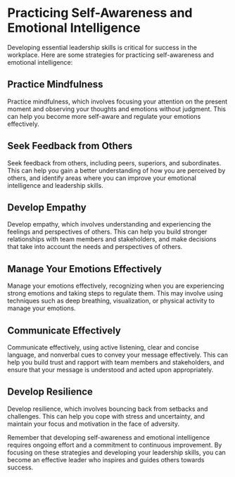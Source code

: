 Practicing Self-Awareness and Emotional Intelligence
=======================================================================================================

Developing essential leadership skills is critical for success in the workplace. Here are some strategies for practicing self-awareness and emotional intelligence:

Practice Mindfulness
--------------------

Practice mindfulness, which involves focusing your attention on the present moment and observing your thoughts and emotions without judgment. This can help you become more self-aware and regulate your emotions effectively.

Seek Feedback from Others
-------------------------

Seek feedback from others, including peers, superiors, and subordinates. This can help you gain a better understanding of how you are perceived by others, and identify areas where you can improve your emotional intelligence and leadership skills.

Develop Empathy
---------------

Develop empathy, which involves understanding and experiencing the feelings and perspectives of others. This can help you build stronger relationships with team members and stakeholders, and make decisions that take into account the needs and perspectives of others.

Manage Your Emotions Effectively
--------------------------------

Manage your emotions effectively, recognizing when you are experiencing strong emotions and taking steps to regulate them. This may involve using techniques such as deep breathing, visualization, or physical activity to manage your emotions.

Communicate Effectively
-----------------------

Communicate effectively, using active listening, clear and concise language, and nonverbal cues to convey your message effectively. This can help you build trust and rapport with team members and stakeholders, and ensure that your message is understood and acted upon appropriately.

Develop Resilience
------------------

Develop resilience, which involves bouncing back from setbacks and challenges. This can help you cope with stress and uncertainty, and maintain your focus and motivation in the face of adversity.

Remember that developing self-awareness and emotional intelligence requires ongoing effort and a commitment to continuous improvement. By focusing on these strategies and developing your leadership skills, you can become an effective leader who inspires and guides others towards success.

